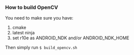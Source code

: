 ### How to build OpenCV

You need to make sure you have:
1. cmake
2. latest ninja
3. set r10e as ANDROID_NDK and/or ANDROID_NDK_HOME

Then simply run `$ build_opencv.sh`